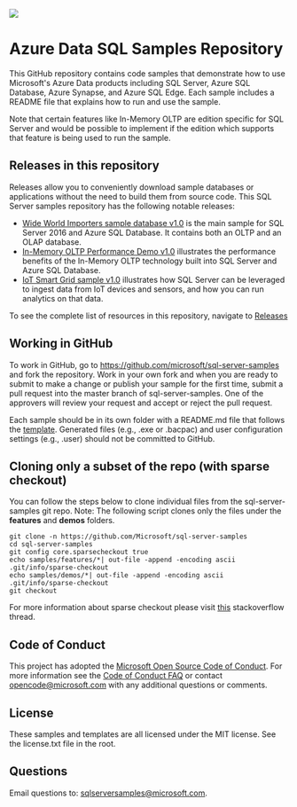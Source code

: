 ![](./media/solutions-microsoft-logo-small.png) 

# Azure Data SQL Samples Repository
This GitHub repository contains code samples that demonstrate how to use Microsoft's Azure Data products including SQL Server, Azure SQL Database, Azure Synapse, and Azure SQL Edge. Each sample includes a README file that explains how to run and use the sample.

Note that certain features like In-Memory OLTP are edition specific for SQL Server and would be possible to implement if the edition which supports that feature is being used to run the sample.

## Releases in this repository

Releases allow you to conveniently download sample databases or applications without the need to build them from source code. This SQL Server samples repository has the following notable releases:

  - [Wide World Importers sample database v1.0](https://github.com/Microsoft/sql-server-samples/releases/tag/wide-world-importers-v1.0) is the main sample for SQL Server 2016 and Azure SQL Database. It contains both an OLTP and an OLAP database.
  - [In-Memory OLTP Performance Demo v1.0](https://github.com/Microsoft/sql-server-samples/releases/tag/in-memory-oltp-demo-v1.0) illustrates the performance benefits of the In-Memory OLTP technology built into SQL Server and Azure SQL Database.
  - [IoT Smart Grid sample v1.0](https://github.com/Microsoft/sql-server-samples/releases/tag/iot-smart-grid-v1.0) illustrates how SQL Server can be leveraged to ingest data from IoT devices and sensors, and how you can run analytics on that data.

To see the complete list of resources in this repository, navigate to [Releases](https://github.com/Microsoft/sql-server-samples/releases)

## Working in GitHub
To work in GitHub, go to https://github.com/microsoft/sql-server-samples and fork the repository. Work in your own fork and when you are ready to submit to make a change or publish your sample for the first time, submit a pull request into the master branch of sql-server-samples. One of the approvers will review your request and accept or reject the pull request.

Each sample should be in its own folder with a README.md file that follows the [template](README_samples_template.md). Generated files (e.g., .exe or .bacpac) and user configuration settings (e.g., .user) should not be committed to GitHub.

## Cloning only a subset of the repo (with sparse checkout)
You can follow the steps below to clone individual files from the sql-server-samples git repo. Note: The following script clones only the files under the **features** and **demos** folders. 
```
git clone -n https://github.com/Microsoft/sql-server-samples
cd sql-server-samples
git config core.sparsecheckout true
echo samples/features/*| out-file -append -encoding ascii .git/info/sparse-checkout
echo samples/demos/*| out-file -append -encoding ascii .git/info/sparse-checkout
git checkout
```
For more information about sparse checkout please visit [this](https://stackoverflow.com/questions/23289006/on-windows-git-error-sparse-checkout-leaves-no-entry-on-the-working-directory) stackoverflow thread.

## Code of Conduct
This project has adopted the [Microsoft Open Source Code of Conduct](https://opensource.microsoft.com/codeofconduct/). For more information see the [Code of Conduct FAQ](https://opensource.microsoft.com/codeofconduct/faq/) or contact [opencode@microsoft.com](mailto:opencode@microsoft.com) with any additional questions or comments.

## License
These samples and templates are all licensed under the MIT license. See the license.txt file in the root.

## Questions
Email questions to: sqlserversamples@microsoft.com.
